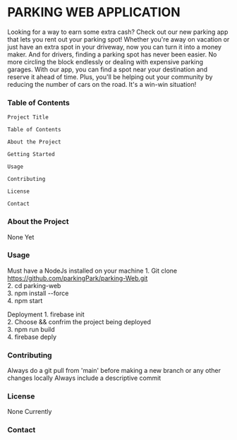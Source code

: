 # PARKING WEB APPLICATION

Looking for a way to earn some extra cash? Check out our new parking app that lets you rent out your parking spot! Whether you're away on vacation or just have an extra spot in your driveway, now you can turn it into a money maker. And for drivers, finding a parking spot has never been easier. No more circling the block endlessly or dealing with expensive parking garages. With our app, you can find a spot near your destination and reserve it ahead of time. Plus, you'll be helping out your community by reducing the number of cars on the road. It's a win-win situation!

### Table of Contents

    Project Title

    Table of Contents

    About the Project

    Getting Started

    Usage

    Contributing

    License

    Contact

### About the Project

None Yet

### Usage

Must have a NodeJs installed on your machine 1. Git clone https://github.com/parkingPark/parking-Web.git <br /> 2. cd parking-web <br /> 3. npm install --force <br /> 4. npm start

Deployment 1. firebase init <br /> 2. Choose && confrim the project being deployed <br /> 3. npm run build <br /> 4. firebase deply <br />

### Contributing

Always do a git pull from 'main' before making a new branch or any other changes locally
Always include a descriptive commit

### License

None Currently

### Contact
